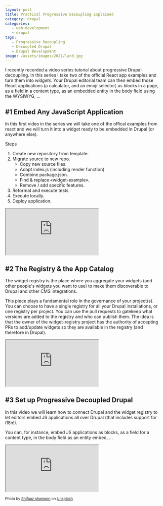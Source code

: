 ```yaml
---
layout: post
title: Practical Progressive Decoupling Explained
category: drupal
categories:
   - web-development
   - drupal
tags:
   - Progressive Decoupling
   - Decoupled Drupal
   - Drupal Development
image: /assets/images/2021/land.jpg
---
```

I recently recorded a video series tutorial about progressive Drupal decoupling. In this series I
take two of the official React app examples and turn them into _widgets_. Your Drupal editorial team
can then embed those React applications (a calculator, and an emoji selector) as blocks in a page, as
a field in a content type, as an embedded entity in the body field using the WYSIWYG, ...

<!-- more -->
## #1 Embed Any JavaScript Application
In this first video in the series we will take one of the offical examples from react and we will turn it into a widget ready to be embedded in Drupal (or anywhere else).

Steps
1. Create new repository from template.
2. Migrate source to new repo.
    - Copy new source files.
    - Adapt index.js (including render function).
    - Combine package.json.
    - Find & replace «widget-example».
    - Remove / add specific features.
3. Reformat and execute tests.
4. Execute locally.
5. Deploy application.

<div class="video-wrapper"><iframe allowfullscreen src='https://youtube.com/embed/dYaVNL7xmB0'></iframe></div>

## #2 The Registry & the App Catalog

The widget registry is the place where you aggregate your widgets (and other people's widgets you want to use) to make them discoverable to Drupal and other CMS integrations.

This piece plays a fundamental role in the governance of your project(s). You can choose to have a single registry for all your Drupal installations, or one registry per project. You can use the pull requests to gatekeep what versions are added to the registry and who can publish them. The idea is that the owner of the widget-registry project has the authority of accepting PRs to add/update widgets so they are available in the registry (and therefore in Drupal).

<div class="video-wrapper"><iframe allowfullscreen src='https://youtube.com/embed/pNHNGs_W0cs'></iframe></div>

## #3 Set up Progressive Decoupled Drupal
In this video we will learn how to connect Drupal and the widget registry to let editors embed JS applications all over Drupal (that includes support for i18n!).

You can, for instance, embed JS applications as blocks, as a field for a content type, in the body field as an entity embed, ...

<div class="video-wrapper"><iframe allowfullscreen src='https://youtube.com/embed/LX808DtJB8Y'></iframe></div>

<small>Photo by <a href="https://unsplash.com/@sotti?utm_source=unsplash&amp;utm_medium=referral&amp;utm_content=creditCopyText">Shifaaz shamoon</a> on <a href="https://unsplash.com/collections/4687121/increment-collection?utm_source=unsplash&amp;utm_medium=referral&amp;utm_content=creditCopyText">Unsplash</a></small>
